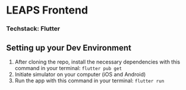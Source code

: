 # LEAPS Frontend

### Techstack: Flutter

## Setting up your Dev Environment
1. After cloning the repo, install the necessary dependencies with this command in your terminal: ```flutter pub get```
2. Initiate simulator on your computer (iOS and Android)
3. Run the app with this command in your terminal: ```flutter run```

